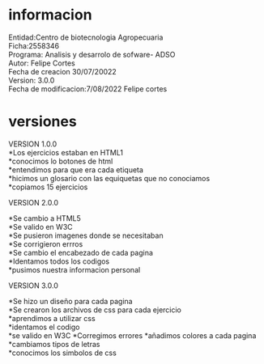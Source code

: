 # informacion
Entidad:Centro de biotecnologia Agropecuaria <br/>
Ficha:2558346 <br/>
Programa: Analisis y desarrolo de sofware- ADSO <br/>
Autor: Felipe Cortes <br/>Fecha de creacion 30/07/20022 <br/>
Version: 3.0.0 <br/>
Fecha de modificacion:7/08/2022 Felipe cortes
#  versiones  
VERSION 1.0.0<br/>
*Los ejercicios estaban en HTML1<br/>
*conocimos lo botones de html<br/>
*entendimos para que era cada etiqueta<br/>
*hicimos un glosario con las equiquetas que no conociamos<br/>
*copiamos 15 ejercicios<br/>


VERSION 2.0.0<br>

*Se cambio a HTML5  <br/>
*Se valido en W3C <br/>
*Se pusieron imagenes donde se necesitaban <br/>
*Se corrigieron errros <br/>
*Se cambio el encabezado de cada pagina <br/>
*Identamos todos los codigos<br/>
*pusimos nuestra informacion personal<br/>


VERSION  3.0.0<br/>

*Se hizo un diseño para cada pagina <br/>
*Se crearon los archivos de css para cada ejercicio<br/>
*aprendimos a utilizar css<br/>
*identamos el codigo<br/>
*se valido en W3C
*Corregimos errores 
*añadimos colores a cada pagina<br/>
*cambiamos tipos de letras <br/>
*conocimos los simbolos de css<br/>

